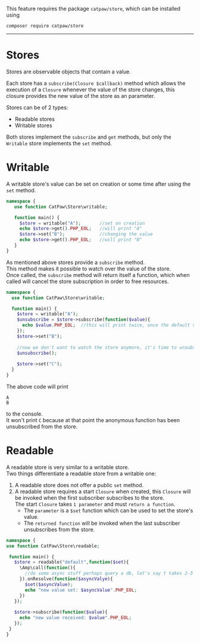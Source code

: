 This feature requires the package `catpaw/store`, which can be installed using<br/>
```
composer require catpaw/store
```
<hr/>

# Stores

Stores are observable objects that contain a value.

Each store has a `subscribe(Closure $callback)` method which allows the execution of a `Closure` whenever the value of the store changes, this closure provides the new value of the store as an parameter.

Stores can be of 2 types:

- Readable stores
- Writable stores


Both stores implement the `subscribe` and `get` methods, but only the `Writable` store implements the `set` method.

# Writable

A writable store's value can be set on creation or some time after using the `set` method.

 ```php
 namespace {
	use function CatPaw\Store\writable;

    function main() {
      $store = writable("A");       //set on creation
      echo $store->get().PHP_EOL;   //will print "A"
      $store->set("B");             //changing the value
      echo $store->get().PHP_EOL;   //will print "B"
    }
}
 ```
 
 As mentioned above stores provide a `subscribe` method.<br/>
 This method makes it possible to watch over the value of the store.<br/>
 Once called, the `subscribe` method will return itself a function, which when called will cancel the store subscription in order to free resources.
 
  ```php
 namespace {
	use function CatPaw\Store\writable;

    function main() {
      $store = writable("A");
      $unsubscribe = $store->subscribe(function($value){
        echo $value.PHP_EOL;  //this will print twice, once the default value "A", then "B" when it changes.
      });
      $store->set("B");
      
      //now we don't want to watch the store anymore, it's time to unsubscribe from it.
      $unsubscribe();
      
      $store->set("C");
    }
}
 ```
 The above code will print 
 ```
 A
 B
 ```
 to the console.<br/>
 It won't print `C` because at that point the anonymous function has been unsubscribed from the store.
 
# Readable

A readable store is very similar to a writable store.<br/>
Two things differentiate a readable store from a writable one:

1. A readable store does not offer a public `set` method.
2. A readable store requires a start `Closure` when created, this `Closure` will be invoked when the first subscriber subscribes to the store.<br/>
   The start `Closure` takes  `1 parameter` and must `return a function`.<br/>
      - The `parameter` is a `$set` function which can be used to set the store's value.<br/>
      - The `returned function` will be invoked when the last subscriber unsubscribes from the store.

 ```php
namespace {
use function CatPaw\Store\readable;

  function main() {
    $store = readable("default",function($set){
      \Amp\call(function(){
        //do some async stuff perhaps query a db, let's say t takes 2-3 seconds
      }).onResolve(function($asyncValye){
        $set($asyncValue);
        echo "new value set: $asyncValue".PHP_EOL;
      })
    });
		
    $store->subscribe(function($value){
      echo "new value received: $value".PHP_EOL;
    });
  }
}
 ```
